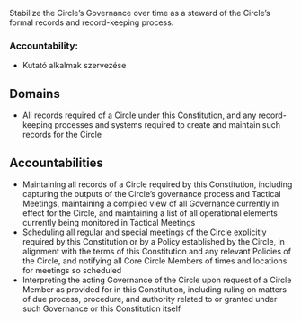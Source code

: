 Stabilize the Circle’s Governance over time as a steward of the Circle’s formal records and record-keeping process.


### Accountability:
 - Kutató alkalmak szervezése


## Domains
- All records required of a Circle under this Constitution, and any record-keeping processes and systems required to create and maintain such records for the Circle


## Accountabilities
- Maintaining all records of a Circle required by this Constitution, including capturing the outputs of the Circle’s governance process and Tactical Meetings, maintaining a compiled view of all Governance currently in effect for the Circle, and maintaining a list of all operational elements currently being monitored in Tactical Meetings
- Scheduling all regular and special meetings of the Circle explicitly required by this Constitution or by a Policy established by the Circle, in alignment with the terms of this Constitution and any relevant Policies of the Circle, and notifying all Core Circle Members of times and locations for meetings so scheduled
- Interpreting the acting Governance of the Circle upon request of a Circle Member as provided for in this Constitution, including ruling on matters of due process, procedure, and authority related to or granted under such Governance or this Constitution itself
